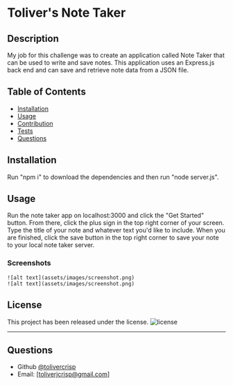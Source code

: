 # Toliver's Note Taker

## Description

My job for this challenge was to create an application called Note Taker that can be used to write and save notes. This application uses an Express.js back end and can save and retrieve note data from a JSON file.
  
## Table of Contents
  - [Installation](#installation)
  - [Usage](#usage)
  - [Contribution](#contribution)
  - [Tests](#tests)
  - [Questions](#questions)

## Installation

Run "npm i" to download the dependencies and then run "node server.js".

## Usage

Run the note taker app on localhost:3000 and click the "Get Started" button. From there, click the plus sign in the top right corner of your screen. Type the title of your note and whatever text you'd like to include. When you are finished, click the save button  in the top right corner to save your note to your local note taker server.

  ### Screenshots
    ![alt text](assets/images/screenshot.png)
    ![alt text](assets/images/screenshot.png)

## License

This project has been released under the  license.
![license](https://img.shields.io/static/v1?label=License&message=&color=)

---

## Questions

  - Github [@tolivercrisp](https://github.com/tolivercrisp)
  - Email: [toliverjcrisp@gmail.com]

